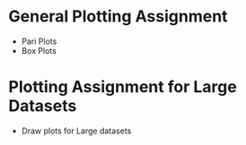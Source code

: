 # General Plotting Assignment
- Pari Plots
- Box Plots

# Plotting Assignment for Large Datasets
- Draw plots for Large datasets
